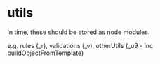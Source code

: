 # utils

In time, these should be stored as node modules.

e.g. rules (_r), validations (_v), otherUtils (_u9 - inc buildObjectFromTemplate)